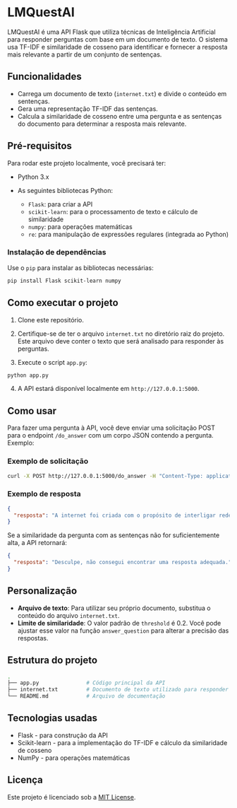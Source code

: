 # LMQuestAI

LMQuestAI é uma API Flask que utiliza técnicas de Inteligência Artificial para responder perguntas com base em um documento de texto. O sistema usa TF-IDF e similaridade de cosseno para identificar e fornecer a resposta mais relevante a partir de um conjunto de sentenças.

## Funcionalidades

- Carrega um documento de texto (`internet.txt`) e divide o conteúdo em sentenças.
- Gera uma representação TF-IDF das sentenças.
- Calcula a similaridade de cosseno entre uma pergunta e as sentenças do documento para determinar a resposta mais relevante.

## Pré-requisitos

Para rodar este projeto localmente, você precisará ter:

- Python 3.x
- As seguintes bibliotecas Python:

  - `Flask`: para criar a API
  - `scikit-learn`: para o processamento de texto e cálculo de similaridade
  - `numpy`: para operações matemáticas
  - `re`: para manipulação de expressões regulares (integrada ao Python)

### Instalação de dependências

Use o `pip` para instalar as bibliotecas necessárias:

```bash
pip install Flask scikit-learn numpy
```

## Como executar o projeto

1. Clone este repositório.

2. Certifique-se de ter o arquivo `internet.txt` no diretório raiz do projeto. Este arquivo deve conter o texto que será analisado para responder às perguntas.

3. Execute o script `app.py`:

```bash
python app.py
```

4. A API estará disponível localmente em `http://127.0.0.1:5000`.

## Como usar

Para fazer uma pergunta à API, você deve enviar uma solicitação POST para o endpoint `/do_answer` com um corpo JSON contendo a pergunta. Exemplo:

### Exemplo de solicitação

```bash
curl -X POST http://127.0.0.1:5000/do_answer -H "Content-Type: application/json" -d '{"pergunta": "Qual é o propósito da internet?"}'
```

### Exemplo de resposta

```json
{
  "resposta": "A internet foi criada com o propósito de interligar redes."
}
```

Se a similaridade da pergunta com as sentenças não for suficientemente alta, a API retornará:

```json
{
  "resposta": "Desculpe, não consegui encontrar uma resposta adequada."
}
```

## Personalização

- **Arquivo de texto**: Para utilizar seu próprio documento, substitua o conteúdo do arquivo `internet.txt`.
- **Limite de similaridade**: O valor padrão de `threshold` é 0.2. Você pode ajustar esse valor na função `answer_question` para alterar a precisão das respostas.

## Estrutura do projeto

```bash
.
├── app.py               # Código principal da API
├── internet.txt         # Documento de texto utilizado para responder às perguntas
└── README.md            # Arquivo de documentação
```

## Tecnologias usadas

- Flask - para construção da API
- Scikit-learn - para a implementação do TF-IDF e cálculo da similaridade de cosseno
- NumPy - para operações matemáticas

## Licença

Este projeto é licenciado sob a [MIT License](LICENSE).